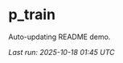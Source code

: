 # p_train

Auto-updating README demo.

<!--START_SECTION:status-->
_Last run: 2025-10-18 01:45 UTC_
<!--END_SECTION:status-->































































































































































































































































































































































































































































































































































































































































































































































































































































































































































































































































































































































































































































































